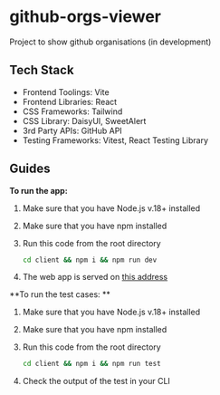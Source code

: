 # github-orgs-viewer

Project to show github organisations (in development)

## Tech Stack
- Frontend Toolings: Vite
- Frontend Libraries: React
- CSS Frameworks: Tailwind
- CSS Library: DaisyUI, SweetAlert
- 3rd Party APIs: GitHub API
- Testing Frameworks: Vitest, React Testing Library

## Guides
**To run the app:**

1. Make sure that you have Node.js v.18+ installed
2. Make sure that you have npm installed
3. Run this code from the root directory

    ```bash
    cd client && npm i && npm run dev
    ```

4. The web app is served on [this address](http://localhost:5173)

**To run the test cases:
**
1. Make sure that you have Node.js v.18+ installed
2. Make sure that you have npm installed
3. Run this code from the root directory

    ```bash
    cd client && npm i && npm run test
    ```

4. Check the output of the test in your CLI
